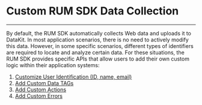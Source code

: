 # Custom RUM SDK Data Collection

---

By default, the RUM SDK automatically collects Web data and uploads it to DataKit. In most application scenarios, there is no need to actively modify this data. However, in some specific scenarios, different types of identifiers are required to locate and analyze certain data. For these situations, the RUM SDK provides specific APIs that allow users to add their own custom logic within their application systems:

1. [Customize User Identification (ID, name, email)](./user-id.md)
2. [Add Custom Data TAGs](./add-additional-tag.md)
3. [Add Custom Actions](./add-action.md)
4. [Add Custom Errors](./add-error.md)